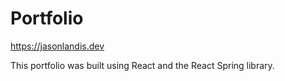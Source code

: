 # Portfolio

https://jasonlandis.dev

This portfolio was built using React and the React Spring library.
